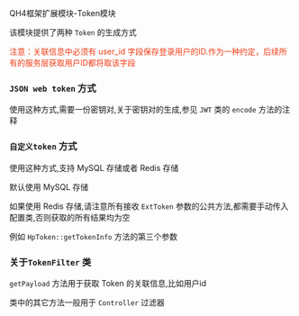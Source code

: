 QH4框架扩展模块-Token模块

该模块提供了两种 `Token` 的生成方式

<span style="color: #f03c15"> 注意：关联信息中必须有 user_id 字段保存登录用户的ID.作为一种约定，后续所有的服务层获取用户ID都将取该字段 </span>


### `JSON web token` 方式

使用这种方式,需要一份密钥对,关于密钥对的生成,参见 `JWT` 类的 `encode` 方法的注释

### `自定义token` 方式

使用这种方式,支持 MySQL 存储或者 Redis 存储

默认使用 MySQL 存储

如果使用 Redis 存储,请注意所有接收 `ExtToken` 参数的公共方法,都需要手动传入配置类,否则获取的所有结果均为空

例如 `HpToken::getTokenInfo` 方法的第三个参数

### 关于`TokenFilter` 类

`getPayload` 方法用于获取 Token 的关联信息,比如用户id

类中的其它方法一般用于 `Controller` 过滤器